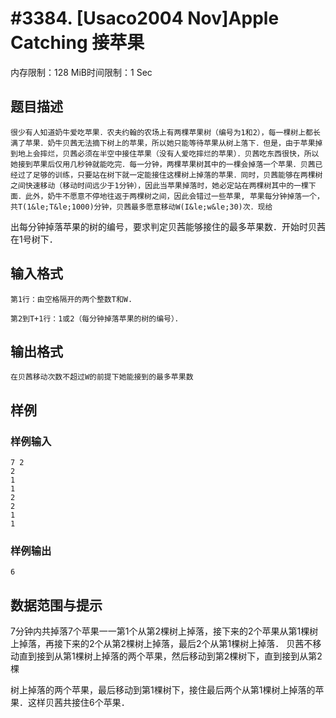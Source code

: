# #3384. [Usaco2004 Nov]Apple Catching 接苹果

内存限制：128 MiB时间限制：1 Sec

## 题目描述

    很少有人知道奶牛爱吃苹果．农夫约翰的农场上有两棵苹果树（编号为1和2），每一棵树上都长满了苹果．奶牛贝茜无法摘下树上的苹果，所以她只能等待苹果从树上落下．但是，由于苹果掉到地上会摔烂，贝茜必须在半空中接住苹果（没有人爱吃摔烂的苹果）．贝茜吃东西很快，所以她接到苹果后仅用几秒钟就能吃完．每一分钟，两棵苹果树其中的一棵会掉落一个苹果．贝茜已经过了足够的训练，只要站在树下就一定能接住这棵树上掉落的苹果．同时，贝茜能够在两棵树之间快速移动（移动时间远少于1分钟），因此当苹果掉落时，她必定站在两棵树其中的一棵下面．此外，奶牛不愿意不停地往返于两棵树之间，因此会错过一些苹果, 苹果每分钟掉落一个，共T(1&le;T&le;1000)分钟，贝茜最多愿意移动W(I&le;w&le;30)次．现给

出每分钟掉落苹果的树的编号，要求判定贝茜能够接住的最多苹果数．开始时贝茜在1号树下．

## 输入格式

    第1行：由空格隔开的两个整数T和W.

    第2到T+1行：1或2（每分钟掉落苹果的树的编号）．

## 输出格式

 

    在贝茜移动次数不超过W的前提下她能接到的最多苹果数

## 样例

### 样例输入

    
    7 2
    2
    1
    1
    2
    2
    1
    1
    

### 样例输出

    
    6
    

## 数据范围与提示

  7分钟内共掉落7个苹果一一第1个从第2棵树上掉落，接下来的2个苹果从第1棵树上掉落，再接下来的2个从第2棵树上掉落，最后2个从第1棵树上掉落．   贝茜不移动直到接到从第1棵树上掉落的两个苹果，然后移动到第2棵树下，直到接到从第2棵

树上掉落的两个苹果，最后移动到第1棵树下，接住最后两个从第1棵树上掉落的苹果．这样贝茜共接住6个苹果．
